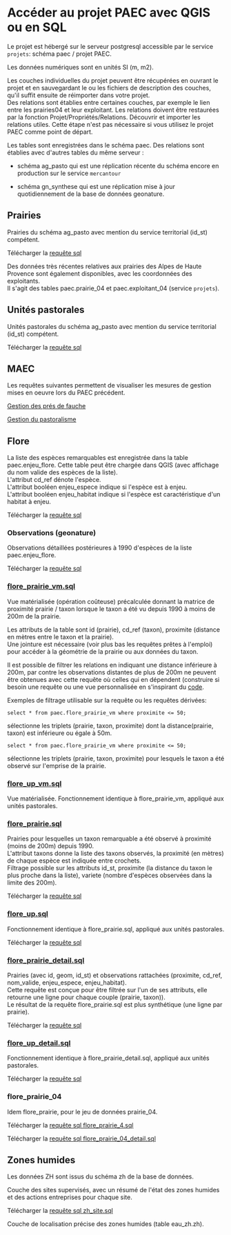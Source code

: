 # Accéder au projet PAEC avec QGIS ou en SQL

Le projet est hébergé sur le serveur postgresql accessible par le service `projets`: schéma paec / projet PAEC.

Les données numériques sont en unités SI (m, m2).

Les couches individuelles du projet peuvent être récupérées en ouvrant le projet et en sauvegardant le ou les fichiers de description des couches, qu'il suffit ensuite de réimporter dans votre projet.  
Des relations sont établies entre certaines couches, par exemple le lien entre les prairies04 et leur exploitant. Les relations doivent être restaurées par la fonction Projet/Propriétés/Relations. Découvrir et importer les relations utiles. Cette étape n'est pas nécessaire si vous utilisez le projet PAEC comme point de départ.

Les tables sont enregistrées dans le schéma paec. Des relations sont établies avec d'autres tables du même serveur :

- schéma ag_pasto qui est une réplication récente du schéma encore en production sur le service `mercantour`

- schéma gn_synthese qui est une réplication mise à jour quotidiennement de la base de données geonature.

## Prairies

Prairies du schéma ag_pasto avec mention du service territorial (id_st) compétent.

Télécharger la [requête sql](https://raw.githubusercontent.com/PnMercantour/PAEC/master/QGIS/prairie.sql)

Des données très récentes relatives aux prairies des Alpes de Haute Provence sont également disponibles, avec les coordonnées des exploitants.  
Il s'agit des tables paec.prairie_04 et paec.exploitant_04 (service `projets`).

## Unités pastorales

Unités pastorales du schéma ag_pasto avec mention du service territorial (id_st) compétent.

Télécharger la [requête sql](https://raw.githubusercontent.com/PnMercantour/PAEC/master/QGIS/up.sql)

## MAEC

Les requêtes suivantes permettent de visualiser les mesures de gestion mises en oeuvre lors du PAEC précédent.

[Gestion des prés de fauche](https://raw.githubusercontent.com/PnMercantour/PAEC/master/QGIS/mesure_fauche.sql)

[Gestion du pastoralisme](https://raw.githubusercontent.com/PnMercantour/PAEC/master/QGIS/mesure_gestion_pastorale.sql)

## Flore

La liste des espèces remarquables est enregistrée dans la table paec.enjeu_flore. Cette table peut être chargée dans QGIS (avec affichage du nom valide des espèces de la liste).  
L'attribut cd_ref dénote l'espèce.  
L'attribut booléen enjeu_espece indique si l'espèce est à enjeu.  
L'attribut booléen enjeu_habitat indique si l'espèce est caractéristique d'un habitat à enjeu.

Télécharger la [requête sql](https://raw.githubusercontent.com/PnMercantour/PAEC/master/QGIS/flore_especes_remarquables.sql)

### Observations (geonature)

Observations détaillées postérieures à 1990 d'espèces de la liste paec.enjeu_flore.

Télécharger la [requête sql](https://raw.githubusercontent.com/PnMercantour/PAEC/master/QGIS/flore_observations.sql)

### [flore_prairie_vm.sql](flore_prairie_vm.sql)

Vue matérialisée (opération coûteuse) précalculée donnant la matrice de proximité prairie / taxon lorsque le taxon a été vu depuis 1990 à moins de 200m de la prairie.

Les attributs de la table sont id (prairie), cd_ref (taxon), proximite (distance en mètres entre le taxon et la prairie).  
Une jointure est nécessaire (voir plus bas les requêtes prêtes à l'emploi) pour accéder à la géométrie de la prairie ou aux données du taxon.

Il est possible de filtrer les relations en indiquant une distance inférieure à 200m, par contre les observations distantes de plus de 200m ne peuvent être obtenues avec cette requête où celles qui en dépendent (construire si besoin une requête ou une vue personnalisée en s'inspirant du [code](flore_prairie_vm.sql).

Exemples de filtrage utilisable sur la requête ou les requêtes dérivées:

    select * from paec.flore_prairie_vm where proximite <= 50;

sélectionne les triplets (prairie, taxon, proximite) dont la distance(prairie, taxon) est inférieure ou égale à 50m.

    select * from paec.flore_prairie_vm where proximite <= 50;

sélectionne les triplets (prairie, taxon, proximite) pour lesquels le taxon a été observé sur l'emprise de la prairie.

### [flore_up_vm.sql](flore_up_vm.sql)

Vue matérialisée. Fonctionnement identique à flore_prairie_vm, appliqué aux unités pastorales.

### [flore_prairie.sql](flore_prairie.sql)

Prairies pour lesquelles un taxon remarquable a été observé à proximité (moins de 200m) depuis 1990.  
L'attribut taxons donne la liste des taxons observés, la proximité (en mètres) de chaque espèce est indiquée entre crochets.  
Filtrage possible sur les attributs id_st, proximite (la distance du taxon le plus proche dans la liste), variete (nombre d'espèces observées dans la limite des 200m).

Télécharger la [requête sql](https://raw.githubusercontent.com/PnMercantour/PAEC/master/QGIS/flore_prairie.sql)

### [flore_up.sql](flore_up.sql)

Fonctionnement identique à flore_prairie.sql, appliqué aux unités pastorales.

Télécharger la [requête sql](https://raw.githubusercontent.com/PnMercantour/PAEC/master/QGIS/flore_up.sql)

### [flore_prairie_detail.sql](flore_prairie_detail.sql)

Prairies (avec id, geom, id_st) et observations rattachées (proximite, cd_ref, nom_valide, enjeu_espece, enjeu_habitat).  
Cette requête est conçue pour être filtrée sur l'un de ses attributs, elle retourne une ligne pour chaque couple (prairie, taxon)).  
Le résultat de la requête flore_prairie.sql est plus synthétique (une ligne par prairie).

Télécharger la [requête sql](https://raw.githubusercontent.com/PnMercantour/PAEC/master/QGIS/flore_prairie_detail.sql)

### [flore_up_detail.sql](flore_up_detail.sql)

Fonctionnement identique à flore_prairie_detail.sql, appliqué aux unités pastorales.

Télécharger la [requête sql](https://raw.githubusercontent.com/PnMercantour/PAEC/master/QGIS/flore_up_detail.sql)

### flore_prairie_04

Idem flore_prairie, pour le jeu de données prairie_04.

Télécharger la [requête sql flore_prairie_4.sql](https://raw.githubusercontent.com/PnMercantour/PAEC/master/QGIS/flore_prairie_04.sql)

Télécharger la [requête sql flore_prairie_04_detail.sql](https://raw.githubusercontent.com/PnMercantour/PAEC/master/QGIS/flore_prairie_04_detail.sql)

## Zones humides

Les données ZH sont issus du schéma zh de la base de données.

Couche des sites supervisés, avec un résumé de l'état des zones humides et des actions entreprises pour chaque site.

Télécharger la [requête sql zh_site.sql](https://raw.githubusercontent.com/PnMercantour/PAEC/master/QGIS/zh_site.sql)

Couche de localisation précise des zones humides (table eau_zh.zh).
